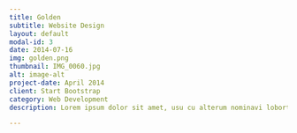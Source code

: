 ```yaml
---
title: Golden
subtitle: Website Design
layout: default
modal-id: 3
date: 2014-07-16
img: golden.png
thumbnail: IMG_0060.jpg
alt: image-alt
project-date: April 2014
client: Start Bootstrap
category: Web Development
description: Lorem ipsum dolor sit amet, usu cu alterum nominavi lobortis. At duo novum diceret. Tantas apeirian vix et, usu sanctus postulant inciderint ut, populo diceret necessitatibus in vim. Cu eum dicam feugiat noluisse.

---
```

